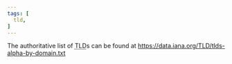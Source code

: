 ```yaml
---
tags: [
  tld,
]
---
```

The authoritative list of <abbr title="Top-Level Domain">TLD</abbr>s can be found at https://data.iana.org/TLD/tlds-alpha-by-domain.txt